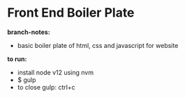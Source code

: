 # Front End Boiler Plate


**branch-notes:**
- basic boiler plate of html, css and javascript for website

**to run:**
- install node v12 using nvm
- $ gulp
- to close gulp: ctrl+c